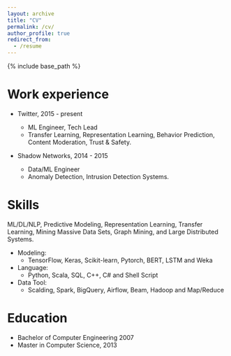 ```yaml
---
layout: archive
title: "CV"
permalink: /cv/
author_profile: true
redirect_from:
  - /resume
---
```


{% include base_path %}

Work experience
======
* Twitter, 2015 - present
  * ML Engineer, Tech Lead 
  * Transfer Learning, Representation Learning, Behavior Prediction, Content Moderation, Trust & Safety.

* Shadow Networks, 2014 - 2015
  * Data/ML Engineer
  * Anomaly Detection, Intrusion Detection Systems.

  
Skills
======
ML/DL/NLP, Predictive Modeling, Representation Learning, Transfer Learning, Mining Massive Data Sets, Graph Mining, and Large Distributed Systems.

* Modeling:
  * TensorFlow, Keras, Scikit-learn, Pytorch, BERT, LSTM and Weka
* Language:
  * Python, Scala, SQL, C++, C# and Shell Script
* Data Tool:
  * Scalding, Spark, BigQuery, Airflow, Beam, Hadoop and Map/Reduce

Education
======
* Bachelor of Computer Engineering 2007
* Master in Computer Science, 2013
